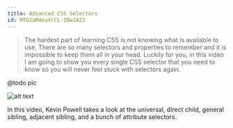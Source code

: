 ```yaml
---
title: Advanced CSS Selectors
id: MTG2aMdouXrCL-IDwJA2J
---
```


<link-bookmark href="https://www.youtube.com/watch?v=l1mER1bV0N0" title="Advanced CSS Selectors">

> The hardest part of learning CSS is not knowing what is available to use. There are so many selectors and properties to remember and it is impossible to keep them all in your head. Luckily for you, in this video I am going to show you every single CSS selector that you need to know so you will never feel stuck with selectors again.

</link-bookmark>

@todo pic

![alt text](https://guinatal.github.io/images/posts/Combinators.png)

<link-bookmark href="https://www.youtube.com/watch?v=Bcr70LIJcOk" title="Advanced CSS Selectors">In this video, Kevin Powell takes a look at the universal, direct child, general sibling, adjacent sibling, and a bunch of attribute selectors.</link-bookmark>

<link-bookmark href="https://blog.bitsrc.io/11-css-selectors-you-should-be-using-58fc94c8cdff" title="11 CSS selectors you should know">
</link-bookmark>
